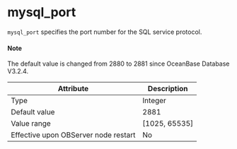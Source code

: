 # mysql_port

`mysql_port` specifies the port number for the SQL service protocol.

<main id="notice" type='explain'>
  <h4>Note</h4>
  <p>The default value is changed from 2880 to 2881 since OceanBase Database V3.2.4. </p>
</main>

| **Attribute** | **Description** |
|------------------|-----------------|
| Type | Integer |
| Default value | 2881 |
| Value range | \[1025, 65535\] |
| Effective upon OBServer node restart | No |



